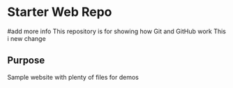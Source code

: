 # Starter Web Repo
#add more info
This repository is for showing how Git and GitHub work
This i new change
## Purpose

Sample website with plenty of files for demos